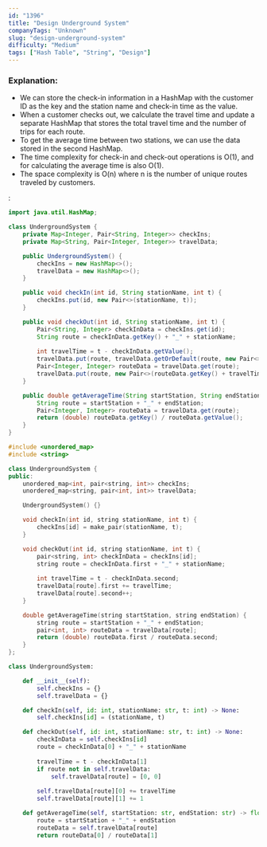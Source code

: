 ```yaml
---
id: "1396"
title: "Design Underground System"
companyTags: "Unknown"
slug: "design-underground-system"
difficulty: "Medium"
tags: ["Hash Table", "String", "Design"]
---
```


### Explanation:
- We can store the check-in information in a HashMap with the customer ID as the key and the station name and check-in time as the value.
- When a customer checks out, we calculate the travel time and update a separate HashMap that stores the total travel time and the number of trips for each route.
- To get the average time between two stations, we can use the data stored in the second HashMap.
- The time complexity for check-in and check-out operations is O(1), and for calculating the average time is also O(1).
- The space complexity is O(n) where n is the number of unique routes traveled by customers.

:

```java
import java.util.HashMap;

class UndergroundSystem {
    private Map<Integer, Pair<String, Integer>> checkIns;
    private Map<String, Pair<Integer, Integer>> travelData;

    public UndergroundSystem() {
        checkIns = new HashMap<>();
        travelData = new HashMap<>();
    }

    public void checkIn(int id, String stationName, int t) {
        checkIns.put(id, new Pair<>(stationName, t));
    }

    public void checkOut(int id, String stationName, int t) {
        Pair<String, Integer> checkInData = checkIns.get(id);
        String route = checkInData.getKey() + "_" + stationName;
        
        int travelTime = t - checkInData.getValue();
        travelData.put(route, travelData.getOrDefault(route, new Pair<>(0, 0)));
        Pair<Integer, Integer> routeData = travelData.get(route);
        travelData.put(route, new Pair<>(routeData.getKey() + travelTime, routeData.getValue() + 1));
    }

    public double getAverageTime(String startStation, String endStation) {
        String route = startStation + "_" + endStation;
        Pair<Integer, Integer> routeData = travelData.get(route);
        return (double) routeData.getKey() / routeData.getValue();
    }
}
```

```cpp
#include <unordered_map>
#include <string>

class UndergroundSystem {
public:
    unordered_map<int, pair<string, int>> checkIns;
    unordered_map<string, pair<int, int>> travelData;

    UndergroundSystem() {}

    void checkIn(int id, string stationName, int t) {
        checkIns[id] = make_pair(stationName, t);
    }

    void checkOut(int id, string stationName, int t) {
        pair<string, int> checkInData = checkIns[id];
        string route = checkInData.first + "_" + stationName;
        
        int travelTime = t - checkInData.second;
        travelData[route].first += travelTime;
        travelData[route].second++;
    }

    double getAverageTime(string startStation, string endStation) {
        string route = startStation + "_" + endStation;
        pair<int, int> routeData = travelData[route];
        return (double) routeData.first / routeData.second;
    }
};
```

```python
class UndergroundSystem:

    def __init__(self):
        self.checkIns = {}
        self.travelData = {}

    def checkIn(self, id: int, stationName: str, t: int) -> None:
        self.checkIns[id] = (stationName, t)

    def checkOut(self, id: int, stationName: str, t: int) -> None:
        checkInData = self.checkIns[id]
        route = checkInData[0] + "_" + stationName
        
        travelTime = t - checkInData[1]
        if route not in self.travelData:
            self.travelData[route] = [0, 0]
        
        self.travelData[route][0] += travelTime
        self.travelData[route][1] += 1

    def getAverageTime(self, startStation: str, endStation: str) -> float:
        route = startStation + "_" + endStation
        routeData = self.travelData[route]
        return routeData[0] / routeData[1]
```